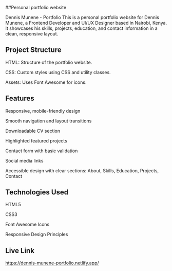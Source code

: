 ##Personal portfolio website

Dennis Munene - Portfolio
This is a personal portfolio website for Dennis Munene, a Frontend Developer and UI/UX Designer based in Nairobi, Kenya. 
It showcases his skills, projects, education, and contact information in a clean, responsive layout.



## Project Structure
HTML: Structure of the portfolio website.

CSS: Custom styles using CSS and utility classes.


Assets: Uses Font Awesome for icons.

## Features
Responsive, mobile-friendly design

Smooth navigation and layout transitions

Downloadable CV section

Highlighted featured projects

Contact form with basic validation

Social media links

Accessible design with clear sections: About, Skills, Education, Projects, Contact

## Technologies Used
HTML5

CSS3



Font Awesome Icons

Responsive Design Principles

## Live Link
https://dennis-munene-portfolio.netlify.app/
